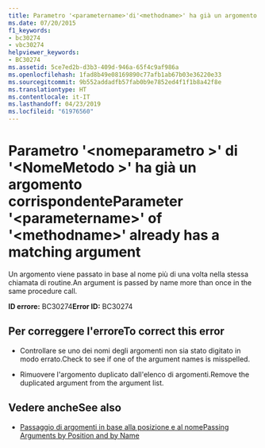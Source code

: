 ```yaml
---
title: Parametro '<parametername>'di'<methodname>' ha già un argomento corrispondente
ms.date: 07/20/2015
f1_keywords:
- bc30274
- vbc30274
helpviewer_keywords:
- BC30274
ms.assetid: 5ce7ed2b-d3b3-409d-946a-65f4c9af986a
ms.openlocfilehash: 1fad8b49e08169890c77afb1ab67b03e36220e33
ms.sourcegitcommit: 9b552addadfb57fab0b9e7852ed4f1f1b8a42f8e
ms.translationtype: HT
ms.contentlocale: it-IT
ms.lasthandoff: 04/23/2019
ms.locfileid: "61976560"
---
```

# <a name="parameter-parametername-of-methodname-already-has-a-matching-argument"></a><span data-ttu-id="87c48-102">Parametro '\<nomeparametro >' di '\<NomeMetodo >' ha già un argomento corrispondente</span><span class="sxs-lookup"><span data-stu-id="87c48-102">Parameter '\<parametername>' of '\<methodname>' already has a matching argument</span></span>
<span data-ttu-id="87c48-103">Un argomento viene passato in base al nome più di una volta nella stessa chiamata di routine.</span><span class="sxs-lookup"><span data-stu-id="87c48-103">An argument is passed by name more than once in the same procedure call.</span></span>  
  
 <span data-ttu-id="87c48-104">**ID errore:** BC30274</span><span class="sxs-lookup"><span data-stu-id="87c48-104">**Error ID:** BC30274</span></span>  
  
## <a name="to-correct-this-error"></a><span data-ttu-id="87c48-105">Per correggere l'errore</span><span class="sxs-lookup"><span data-stu-id="87c48-105">To correct this error</span></span>  
  
- <span data-ttu-id="87c48-106">Controllare se uno dei nomi degli argomenti non sia stato digitato in modo errato.</span><span class="sxs-lookup"><span data-stu-id="87c48-106">Check to see if one of the argument names is misspelled.</span></span>  
  
- <span data-ttu-id="87c48-107">Rimuovere l'argomento duplicato dall'elenco di argomenti.</span><span class="sxs-lookup"><span data-stu-id="87c48-107">Remove the duplicated argument from the argument list.</span></span>  
  
## <a name="see-also"></a><span data-ttu-id="87c48-108">Vedere anche</span><span class="sxs-lookup"><span data-stu-id="87c48-108">See also</span></span>

- [<span data-ttu-id="87c48-109">Passaggio di argomenti in base alla posizione e al nome</span><span class="sxs-lookup"><span data-stu-id="87c48-109">Passing Arguments by Position and by Name</span></span>](../../visual-basic/programming-guide/language-features/procedures/passing-arguments-by-position-and-by-name.md)
